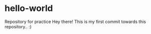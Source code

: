 # hello-world
Repository for practice
Hey there!
This is my first commit towards this repository.. :)
